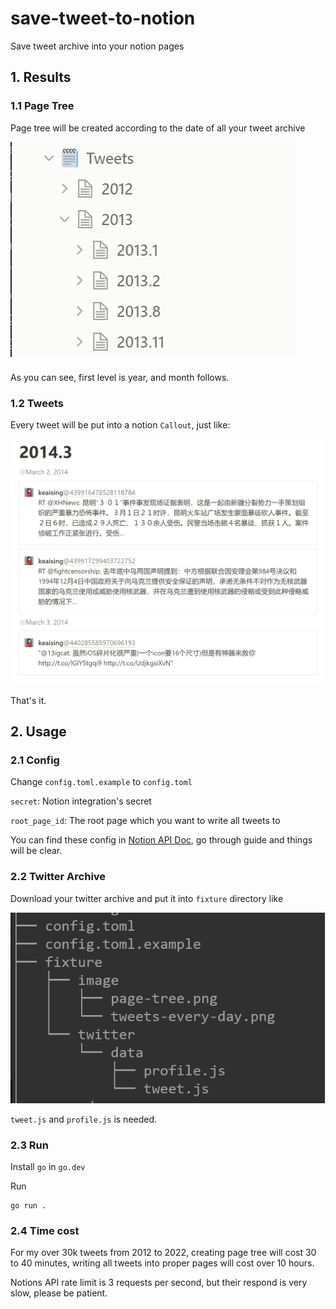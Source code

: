# save-tweet-to-notion

Save tweet archive into your notion pages

## 1. Results

### 1.1 Page Tree

Page tree will be created according to the date of all your tweet archive

![page-tree](/fixture/image/page-tree.png)

As you can see, first level is year, and month follows.

### 1.2 Tweets

Every tweet will be put into a notion `Callout`, just like:

![tweets-every-day](/fixture/image/tweets-every-day.png)

That's it.

## 2. Usage

### 2.1 Config

Change `config.toml.example` to `config.toml`

`secret`: Notion integration's secret

`root_page_id`: The root page which you want to write all tweets to

You can find these config in [Notion API Doc](https://developers.notion.com/docs), go through guide and things will be clear.

### 2.2 Twitter Archive

Download your twitter archive and put it into `fixture` directory like

![twitter-archive-directory](/fixture/image/twitter-archive-directory.png)

`tweet.js` and `profile.js` is needed.

### 2.3 Run

Install `go` in `go.dev`

Run

```
go run .
```

### 2.4 Time cost

For my over 30k tweets from 2012 to 2022, creating page tree will cost 30 to 40 minutes, writing all tweets into proper pages will cost over 10 hours.

Notions API rate limit is 3 requests per second, but their respond is very slow, please be patient.
